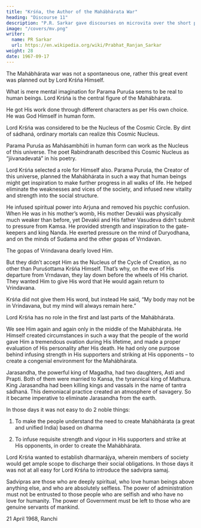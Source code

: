 ```yaml
---
title: "Krśńa, the Author of the Mahábhárata War"
heading: "Discourse 11"
description: "P.R. Sarkar gave discourses on microvita over the short period of two and a half years from December 1986 to June 1989 at the very end of His life."
image: "/covers/mv.png"
writer:
  name: PR Sarkar
  url: https://en.wikipedia.org/wiki/Prabhat_Ranjan_Sarkar
weight: 28
date: 1967-09-17
---
```




The Mahábhárata war was not a spontaneous one, rather this great event was planned out by Lord Krśńa Himself. 

What is mere mental imagination for Parama Puruśa seems to be real to human beings. Lord Krśńa is the central figure of the Mahábhárata.

He got His work done through different characters as per His own choice. He was God Himself in human form.

Lord Krśńa was considered to be the Nucleus of the Cosmic Circle. By dint of sádhaná, ordinary mortals can realize this Cosmic Nucleus.

Parama Puruśa as Mahásambhúti in human form can work as the Nucleus of this universe. The poet Rabindranath described this Cosmic Nucleus as “jiivanadevatá” in his poetry.

Lord Krśńa selected a role for Himself also. Parama Puruśa, the Creator of this universe, planned the Mahábhárata in such a way that human beings might get inspiration to make further progress in all walks of life. He helped eliminate the weaknesses and vices of the society, and infused new vitality and strength into the social structure. 

He infused spiritual power into Arjuna and removed his psychic confusion. When He was in his mother’s womb, His mother Devakii was physically much weaker than before, yet Devakii and His father Vasudeva didn’t submit to pressure from Kamsa. He provided strength and inspiration to the gate-keepers and king Nanda. He exerted pressure on the mind of Duryodhana, and on the minds of Sudama and the other gopas of Vrndavan.

The gopas of Vrindavana dearly loved Him.

But they didn’t accept Him as the Nucleus of the Cycle of Creation, as no other than Puruśottama Krśńa Himself. That’s why, on the eve of His departure from Vrndavan, they lay down before the wheels of His chariot. They wanted Him to give His word that He would again return to Vrindavana.

Krśńa did not give them His word, but instead He said, “My body may not be in Vrindavana, but my mind will always remain here.”

Lord Krśńa has no role in the first and last parts of the Mahábhárata. 

We see Him again and again only in the middle of the Mahábhárata. He Himself created circumstances in such a way that the people of the world gave Him a tremendous ovation during His lifetime, and made a proper evaluation of His personality after His death. He had only one purpose behind infusing strength in His supporters and striking at His opponents – to create a congenial environment for the Mahábhárata.

Jarasandha, the powerful king of Magadha, had two daughters, Asti and Prapti. Both of them were married to Kansa, the tyrannical king of Mathura. King Jarasandha had been killing kings and vassals in the name of tantra sádhaná. This demoniacal practice created an atmosphere of savagery. So it became imperative to eliminate Jarasandha from the earth.

In those days it was not easy to do 2 noble things:

1. To make the people understand the need to create Mahábhárata (a great and unified India) based on dharma

2. To infuse requisite strength and vigour in His supporters and strike at His opponents, in order to create the Mahábhárata. 

Lord Krśńa wanted to establish dharmarájya, wherein members of society would get ample scope to discharge their social obligations. In those days it was not at all easy for Lord Krśńa to introduce the sadvipra samaj.

Sadvipras are those who are deeply spiritual, who love human beings above anything else, and who are absolutely selfless. The power of administration must not be entrusted to those people who are selfish and who have no love for humanity. The power of Government must be left to those who are genuine servants of mankind.


21 April 1968, Ranchi